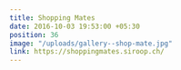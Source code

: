 ```yaml
---
title: Shopping Mates
date: 2016-10-03 19:53:00 +05:30
position: 36
image: "/uploads/gallery--shop-mate.jpg"
link: https://shoppingmates.siroop.ch/
---
```


